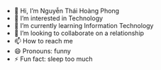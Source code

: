 - 👋 Hi, I’m Nguyễn Thái Hoàng Phong 
- 👀 I’m interested in Technology 
- 🌱 I’m currently learning Information Technology
- 💞️ I’m looking to collaborate on a relationship
- 📫 How to reach me 
- 😄 Pronouns: funny
- ⚡ Fun fact: sleep too much

<!---
pot030321/pot030321 is a ✨ special ✨ repository because its `README.md` (this file) appears on your GitHub profile.
You can click the Preview link to take a look at your changes.
--->
